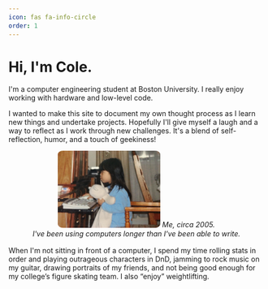 ```yaml
---
icon: fas fa-info-circle
order: 1
---
```

 
# Hi, I'm Cole.
I'm a computer engineering student at Boston University. I really enjoy working with hardware and low-level code.

I wanted to make this site to document my own thought process as I learn new things and undertake projects. Hopefully I'll give myself a laugh and a way to reflect as I work through new challenges. It's a blend of self-reflection, humor, and a touch of geekiness!

<div style="text-align:center; margin-bottom: 1rem">
<img src="/assets/img/public/programming_kid.jpg" data-src="/assets/img/public/programming_kid.jpg" alt="programming_kid.jpg" class="img" style="width: 40%; margin-left: auto; margin-right: auto; margin-bottom: 0; border-radius: 5%;">
<span style="margin-top: 0;"><i>Me, circa 2005.<br>I've been using computers longer than I've been able to write.</i></span>
</div>

When I'm not sitting in front of a computer, I spend my time rolling stats in order and playing outrageous characters in DnD, jamming to rock music on my guitar, drawing portraits of my friends, and not being good enough for my college’s figure skating team. I also “enjoy” weightlifting. 